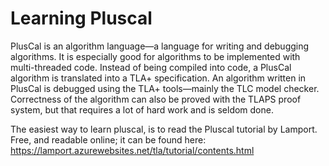 # Learning Pluscal
PlusCal is an algorithm language—a language for writing and debugging algorithms.  It is especially good for algorithms to be implemented with multi-threaded code.  Instead of being compiled into code, a PlusCal algorithm is translated into a TLA+ specification.  An algorithm written in PlusCal is debugged using the TLA+ tools—mainly the TLC model checker.  Correctness of the algorithm can also be proved with the TLAPS proof system, but that requires a lot of hard work and is seldom done. 

The easiest way to learn pluscal, is to read the Pluscal tutorial by Lamport. Free, and readable online; it can be found here: https://lamport.azurewebsites.net/tla/tutorial/contents.html
